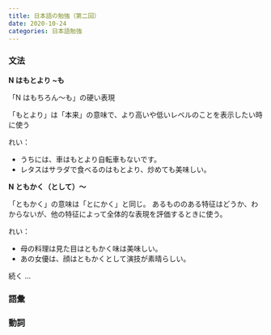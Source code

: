 ```yaml
---
title: 日本語の勉強（第二回）
date: 2020-10-24
categories: 日本語勉強
---
```


### 文法

**N はもとより ~も**

「N はもちろん～も」の硬い表現

「もとより」は「本来」の意味で、より高いや低いレベルのことを表示したい時に使う

れい：
- うちには、車はもとより自転車もないです。
- レタスはサラダで食べるのはもとより、炒めても美味しい。

**N ともかく（として）～**

「ともかく」の意味は「とにかく」と同じ。
あるもののある特征はどうか、わからないが、他の特征によって全体的な表現を評価するときに使う。

れい：
- 母の料理は見た目はともかく味は美味しい。
- あの女優は、顔はともかくとして演技が素晴らしい。

続く ...

### 語彙

### 動詞
